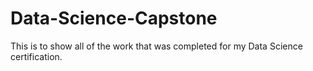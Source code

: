 # Data-Science-Capstone
This is to show all of the work that was completed for my Data Science certification.
